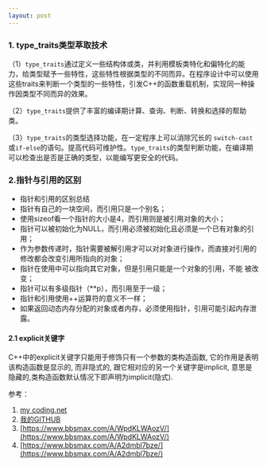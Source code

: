 ```yaml
---
layout: post
---
```


### 1. type_traits类型萃取技术

（1）`type_traits`通过定义一些结构体或类，并利用模板类特化和偏特化的能力，给类型赋予一些特性，这些特性根据类型的不同而异。在程序设计中可以使用这些traits来判断一个类型的一些特性，引发C++的函数重载机制，实现同一种操作因类型不同而异的效果。

（2）`type_traits`提供了丰富的编译期计算、查询、判断、转换和选择的帮助类。

（3）`type_traits`的类型选择功能，在一定程序上可以消除冗长的 `switch-cast`或`if-else`的语句。提高代码可维护性。`type_traits`的类型判断功能，在编译期可以检查出是否是正确的类型，以能编写更安全的代码。


### 2.指针与引用的区别

+ 指针和引用的区别总结
+ 指针有自己的一块空间，而引用只是一个别名；
+ 使用sizeof看一个指针的大小是4，而引用则是被引用对象的大小；
+ 指针可以被初始化为NULL，而引用必须被初始化且必须是一个已有对象的引用；
+ 作为参数传递时，指针需要被解引用才可以对对象进行操作，而直接对引用的修改都会改变引用所指向的对象；
+ 指针在使用中可以指向其它对象，但是引用只能是一个对象的引用，不能 被改变；
+ 指针可以有多级指针（**p），而引用至于一级；
+ 指针和引用使用++运算符的意义不一样；
+ 如果返回动态内存分配的对象或者内存，必须使用指针，引用可能引起内存泄露。

#### 2.1 explicit关键字
 C++中的explicit关键字只能用于修饰只有一个参数的类构造函数, 它的作用是表明该构造函数是显示的, 而非隐式的, 跟它相对应的另一个关键字是implicit, 意思是隐藏的,类构造函数默认情况下即声明为implicit(隐式). 



参考：

1. [my coding.net](http://zhwa3232.coding.me/baibingqianlan.github.io/)
2. [我的GITHUB](https://baibingqianlan.github.io/)
3. [https://www.bbsmax.com/A/WpdKLWAozV/](https://www.bbsmax.com/A/WpdKLWAozV/)
4. [https://www.bbsmax.com/A/A2dmbl7bze/](https://www.bbsmax.com/A/A2dmbl7bze/)



